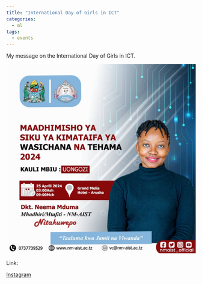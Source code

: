 ```yaml
---
title: "International Day of Girls in ICT"
categories:
  - ml
tags:
  - events
---
```


My message on the International Day of Girls in ICT.

<img src="/assets/images/Advert.JPG" class="align-center" alt="">  

Link:

[Instagram](https://www.instagram.com/p/C6LFHBLtjU-/)
